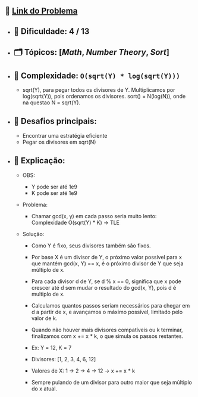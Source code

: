 🔗 [Link do Problema](https://codeforces.com/gym/105925/problem/E)
-


- 🧩 **Dificuldade:** 4 / 13  
    -
- 🗂 **Tópicos:** [*Math*, *Number Theory*, *Sort*]  
    -
- 🧮 **Complexidade:** `O(sqrt(Y) * log(sqrt(Y)))`
    -
    - sqrt(Y), para pegar todos os divisores de Y. Multiplicamos por log(sqrt(Y)), pois ordenamos os divisores. sort() = N(log(N)), onde na questao N = sqrt(Y).
- 🎯 **Desafios principais:** 
    - 
    - Encontrar uma estratégia eficiente
    - Pegar os divisores em sqrt(N)

- 🔎 **Explicação:**
    -
    - OBS:

        - Y pode ser até 1e9
        - K pode ser até 1e9

    - Problema: 
        - Chamar gcd(x, y) em cada passo seria muito lento:
    Complexidade O(sqrt(Y) * K) → TLE

    - Solução:

        - Como Y é fixo, seus divisores também são fixos.

        - Por base X é um divisor de Y, o próximo valor possível para x que mantém gcd(x, Y) == x, é o próximo divisor de Y que seja múltiplo de x.

        - Para cada divisor d de Y, se d % x == 0, significa que x pode crescer até d sem mudar o resultado do gcd(x, Y), pois d é multiplo de x.

        - Calculamos quantos passos seriam necessários para chegar em d a partir de x, e avançamos o máximo possível, limitado pelo valor de k.

        - Quando não houver mais divisores compatíveis ou k terminar, finalizamos com x += x * k, o que simula os passos restantes.

        - Ex: Y = 12, K = 7

        - Divisores: [1, 2, 3, 4, 6, 12]

        - Valores de X: 1 → 2 → 4 → 12 → x += x * k

        - Sempre pulando de um divisor para outro maior que seja múltiplo do x atual.

